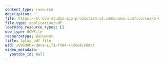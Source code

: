 ```yaml
---
content_type: resource
description: ''
file: https://ol-ocw-studio-app-production.s3.amazonaws.com/courses/2-627-fundamentals-of-photovoltaics-fall-2013/3090d0b7d8ca11f1f4844cc0e9366da4_20GlFVyxqHY.pdf
file_type: application/pdf
learning_resource_types: []
ocw_type: OCWFile
resourcetype: Document
title: 3play pdf file
uid: 3090d0b7-d8ca-11f1-f484-4cc0e9366da4
video_metadata:
  youtube_id: null
---
```

